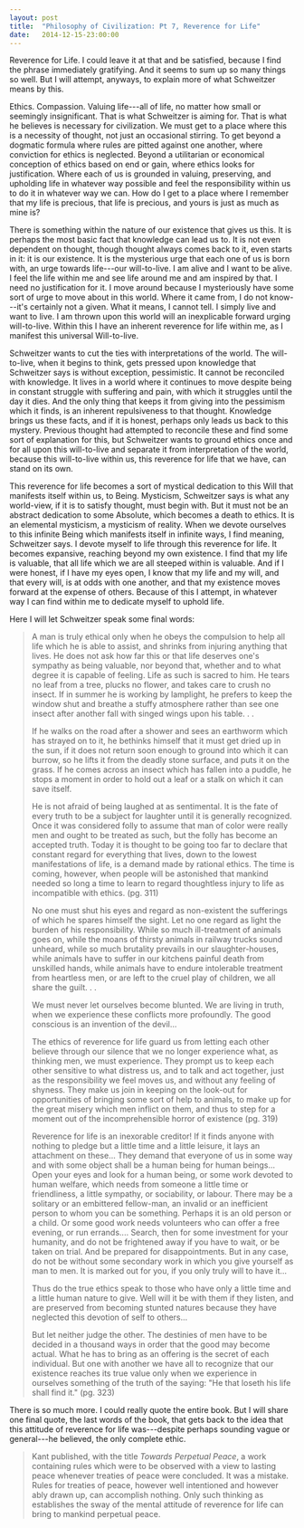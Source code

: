 ```yaml
---
layout: post
title:  "Philosophy of Civilization: Pt 7, Reverence for Life"
date:   2014-12-15-23:00:00
---
```


Reverence for Life. I could leave it at that and be satisfied, because I find the phrase immediately gratifying. And it seems to sum up so
many things so well. But I will attempt, anyways, to explain more of what Schweitzer means by this.

<!-- <img alt="Albert Schweitzer" title="Albert Schweitzer's Philosophy of Civilization (1924)" src="/assets/images/schweitzer-looking.jpg" class="alignright" width="300" /> -->
Ethics. Compassion. Valuing life---all of life, no matter how small or seemingly insignificant. That is what Schweitzer is aiming for. That is what he believes is necessary for civilization. We must get to a place where this is a necessity of thought, not just an occasional stirring. To get beyond a dogmatic formula where rules are pitted against one another, where conviction for ethics is neglected. Beyond a utilitarian or economical conception of ethics based on end or gain, where ethics looks for justification. Where each of us is grounded in valuing, preserving, and upholding life in whatever way possible and feel the responsibility within us to do it in whatever way we can. How do I get to a place where I remember that my life is precious, that life is precious, and yours is just as much as mine is?

There is something within the nature of our existence that gives us this. It is perhaps the most basic fact that knowledge can lead us to. It is not even dependent on thought, though thought always comes back to it, even starts in it: it is our existence. It is the mysterious urge that each one of us is born with, an urge towards life---our will-to-live. I am alive and I want to be alive. I feel the life within me and see life around me and am inspired by that. I need no justification for it. I move around because I mysteriously have some sort of urge to move about in this world. Where it came from, I do not know---it's certainly not a given. What it means, I cannot tell. I simply live and want to live. I am thrown upon this world will an inexplicable forward urging will-to-live. Within this I have an inherent reverence for life within me, as I manifest this universal Will-to-live.

Schweitzer wants to cut the ties with interpretations of the world. The will-to-live, when it begins to think, gets pressed upon knowledge that Schweitzer says is without exception, pessimistic. It cannot be reconciled with knowledge. It lives in a world where it continues to move despite being in constant struggle with suffering and pain, with which it struggles until the day it dies. And the only thing that keeps it from giving into the pessimism which it finds, is an inherent repulsiveness to that thought. Knowledge brings us these facts, and if it is honest, perhaps only leads us back to this mystery. Previous thought had attempted to reconcile these and find some sort of explanation for this, but Schweitzer wants to ground ethics once and for all upon this will-to-live and separate it from interpretation of the world, because this will-to-live within us, this reverence for life that we have, can stand on its own. 

This reverence for life becomes a sort of mystical dedication to this Will that manifests itself within us, to Being. Mysticism, Schweitzer says is what any world-view, if it is to satisfy thought, must begin with. But it must not be an abstract dedication to some Absolute, which becomes a death to ethics. It is an elemental mysticism, a mysticism of reality. When we devote ourselves to this infinite Being which manifests itself in infinite ways, I find meaning, Schweitzer says. I devote myself to life through this reverence for life. It becomes expansive, reaching beyond my own existence. I find that my life is valuable, that all life which we are all steeped within is valuable. And if I were honest, if I have my eyes open, I know that my life and my will, and that every will, is at odds with one another, and that my existence moves forward at the expense of others. Because of this I attempt, in whatever way I can find within me to dedicate myself to uphold life.

Here I will let Schweitzer speak some final words:

> A man is truly ethical only when he obeys the compulsion to help all life which he is able to assist, and shrinks from injuring anything that lives. He does not ask how far this or that life deserves one's sympathy as being valuable, nor beyond that, whether and to what degree it is capable of feeling. Life as such is sacred to him. He tears no leaf from a tree, plucks no flower, and takes care to crush no insect. If in summer he is working by lamplight, he prefers to keep the window shut and breathe a stuffy atmosphere rather than see one insect after another fall with singed wings upon his table. . . 
> 
> If he walks on the road after a shower and sees an earthworm which has strayed on to it, he bethinks himself that it must get dried up in the sun, if it does not return soon enough to ground into which it can burrow, so he lifts it from the deadly stone surface, and puts it on the grass. If he comes across an insect which has fallen into a puddle, he stops a moment in order to hold out a leaf or a stalk on which it can save itself.
> 
> He is not afraid of being laughed at as sentimental. It is the fate of every truth to be a subject for laughter until it is generally recognized. Once it was considered folly to assume that man of color were really men and ought to be treated as such, but the folly has become an accepted truth. Today it is thought to be going too far to declare that constant regard for everything that lives, down to the lowest manifestations of life, is a demand made by rational ethics. The time is coming, however, when people will be astonished that mankind needed so long a time to learn to regard thoughtless injury to life as incompatible with ethics. (pg. 311)
> 
> No one must shut his eyes and regard as non-existent the sufferings of which he spares himself the sight. Let no one regard as light the burden of his responsibility. While so much ill-treatment of animals goes on, while the moans of thirsty animals in railway trucks sound unheard, while so much brutality prevails in our slaughter-houses, while animals have to suffer in our kitchens painful death from unskilled hands, while animals have to endure intolerable treatment from heartless men, or are left to the cruel play of children, we all share the guilt. . . 
> 
> We must never let ourselves become blunted. We are living in truth, when we experience these conflicts more profoundly. The good conscious is an invention of the devil...
> 
> The ethics of reverence for life guard us from letting each other believe through our silence that we no longer experience what, as thinking men, we must experience. They prompt us to keep each other sensitive to what distress us, and to talk and act together, just as the responsibility we feel moves us, and without any feeling of shyness. They make us join in keeping on the look-out for opportunities of bringing some sort of help to animals, to make up for the great misery which men inflict on them, and thus to step for a moment out of the incomprehensible horror of existence (pg. 319)
> 
> Reverence for life is an inexorable creditor! If it finds anyone with nothing to pledge but a little time and a little leisure, it lays an attachment on these... 
> They demand that everyone of us in some way and with some object shall be a human being for human beings... Open your eyes and look for a human being, or some work devoted to human welfare, which needs from someone a little time or friendliness, a little sympathy, or sociability, or labour. There may be a solitary or an embittered fellow-man, an invalid or an inefficient person to whom you can be something. Perhaps it is an old person or a child. Or some good work needs volunteers who can offer a free evening, or run errands.... Search, then for some investment for your humanity, and do not be frightened away if you have to wait, or be taken on trial. And be prepared for disappointments. But in any case, do not be without some secondary work in which you give yourself as man to men. It is marked out for you, if you only truly will to have it... 
>
> Thus do the true ethics speak to those who have only a little time and a little human nature to give. Well will it be with them if they listen, and are preserved from becoming stunted natures because they have neglected this devotion of self to others...
> 
> But let neither judge the other. The destinies of men have to be decided in a thousand ways in order that the good may become actual. What he has to bring as an offering is the secret of each individual. But one with another we have all to recognize that our existence reaches its true value only when we experience in ourselves something of the truth of the saying: "He that loseth his life shall find it." (pg. 323)

There is so much more. I could really quote the entire book. But I will share one final quote, the last words of the book, that gets back to the idea that this attitude of reverence for life was---despite perhaps sounding vague or general---he believed, the only complete ethic.

> Kant published, with the title *Towards Perpetual Peace*, a work containing rules which were to be observed with a view to lasting peace whenever treaties of peace were concluded. It was a mistake. Rules for treaties of peace, however well intentioned and however ably drawn up, can accomplish nothing. Only such thinking as establishes the sway of the mental attitude of reverence for life can bring to mankind perpetual peace.
